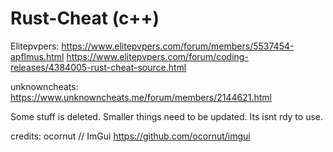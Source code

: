 # Rust-Cheat (c++)

Elitepvpers:
https://www.elitepvpers.com/forum/members/5537454-apflmus.html
https://www.elitepvpers.com/forum/coding-releases/4384005-rust-cheat-source.html

unknowncheats:
https://www.unknowncheats.me/forum/members/2144621.html

Some stuff is deleted.
Smaller things need to be updated.
Its isnt rdy to use.

credits:
ocornut // ImGui
https://github.com/ocornut/imgui
